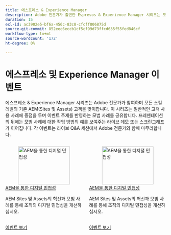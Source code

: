 ```yaml
---
title: 에스프레소 & Experience Manager
description: Adobe 전문가가 출연한 Espresos & Experience Manager 시리즈는 모든 기술 수준의 AEM(Sites 및 Assets) 고객에게 일반적인 사용 사례, 모범 사례, 라이브 데모에 대한 통찰력을 제공하고 Q&A 세션으로 끝납니다.
duration: 15
exl-id: ac3902e5-bf6a-456c-83c8-cfcff806875d
source-git-commit: 852eec6eccb1cf5cf99d73ffcd635f55fed846cf
workflow-type: tm+mt
source-wordcount: '172'
ht-degree: 0%

---
```


# 에스프레소 및 Experience Manager 이벤트

에스프레소 &amp; Experience Manager 시리즈는 Adobe 전문가가 참여하며 모든 스킬 레벨의 기존 AEM(Sites 및 Assets) 고객을 맞이합니다. 이 시리즈는 일반적인 고객 사용 사례에 중점을 두며 이벤트 주제를 반영하는 모범 사례를 공유합니다. 프레젠테이션의 뒤에는 모범 사례에 대한 작업 방법의 예를 보여주는 라이브 데모 또는 스크린그래프가 이어집니다. 각 이벤트는 라이브 Q&amp;A 세션에서 Adobe 전문가와 함께 마무리합니다.

<!-- CARDS

{cta  = Watch event}

* 2025/digital-agility.md
* 2025/digital-agility.md

-->
<!-- START CARDS HTML - DO NOT MODIFY BY HAND -->
<div class="columns">
    <div class="column is-half-tablet is-half-desktop is-one-third-widescreen" aria-label="Digital Agility with AEM">
        <div class="card" style="height: 100%; display: flex; flex-direction: column; height: 100%;">
            <div class="card-image">
                <figure class="image x-is-16by9">
                    <a href="2025/digital-agility.md" title="AEM을 통한 디지털 민첩성" target="_blank" rel="referrer">
                        <img class="is-bordered-r-small" src="https://video.tv.adobe.com/v/3443026/?format=jpeg&nocache=1737766165322" alt="AEM을 통한 디지털 민첩성"
                             style="width: 100%; aspect-ratio: 16 / 9; object-fit: cover; overflow: hidden; display: block; margin: auto;">
                    </a>
                </figure>
            </div>
            <div class="card-content is-padded-small" style="display: flex; flex-direction: column; flex-grow: 1; justify-content: space-between;">
                <div class="top-card-content">
                    <p class="headline is-size-6 has-text-weight-bold">
                        <a href="2025/digital-agility.md" target="_blank" rel="referrer" title="AEM을 통한 디지털 민첩성">AEM을 통한 디지털 민첩성</a>
                    </p>
                    <p class="is-size-6">AEM Sites 및 Assets의 혁신과 모범 사례를 통해 조직의 디지털 민첩성을 개선하십시오.</p>
                </div>
                <a href="2025/digital-agility.md" target="_blank" rel="referrer" class="spectrum-Button spectrum-Button--outline spectrum-Button--primary spectrum-Button--sizeM" style="align-self: flex-start; margin-top: 1rem;">
                    <span class="spectrum-Button-label has-no-wrap has-text-weight-bold">이벤트 보기</span>
                </a>
            </div>
        </div>
    </div>
    <div class="column is-half-tablet is-half-desktop is-one-third-widescreen" aria-label="Digital Agility with AEM">
        <div class="card" style="height: 100%; display: flex; flex-direction: column; height: 100%;">
            <div class="card-image">
                <figure class="image x-is-16by9">
                    <a href="2025/digital-agility.md" title="AEM을 통한 디지털 민첩성" target="_blank" rel="referrer">
                        <img class="is-bordered-r-small" src="https://video.tv.adobe.com/v/3443026/?format=jpeg&nocache=1737766165308" alt="AEM을 통한 디지털 민첩성"
                             style="width: 100%; aspect-ratio: 16 / 9; object-fit: cover; overflow: hidden; display: block; margin: auto;">
                    </a>
                </figure>
            </div>
            <div class="card-content is-padded-small" style="display: flex; flex-direction: column; flex-grow: 1; justify-content: space-between;">
                <div class="top-card-content">
                    <p class="headline is-size-6 has-text-weight-bold">
                        <a href="2025/digital-agility.md" target="_blank" rel="referrer" title="AEM을 통한 디지털 민첩성">AEM을 통한 디지털 민첩성</a>
                    </p>
                    <p class="is-size-6">AEM Sites 및 Assets의 혁신과 모범 사례를 통해 조직의 디지털 민첩성을 개선하십시오.</p>
                </div>
                <a href="2025/digital-agility.md" target="_blank" rel="referrer" class="spectrum-Button spectrum-Button--outline spectrum-Button--primary spectrum-Button--sizeM" style="align-self: flex-start; margin-top: 1rem;">
                    <span class="spectrum-Button-label has-no-wrap has-text-weight-bold">이벤트 보기</span>
                </a>
            </div>
        </div>
    </div>
</div>
<!-- END CARDS HTML - DO NOT MODIFY BY HAND -->
